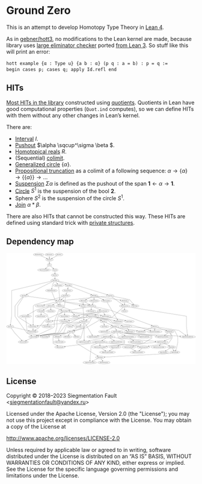# Ground Zero

This is an attempt to develop Homotopy Type Theory in [Lean 4](https://github.com/leanprover/lean4/).

As in [gebner/hott3](https://github.com/gebner/hott3), no modifications to the Lean kernel are made, because library uses [large eliminator checker](https://github.com/forked-from-1kasper/ground_zero/blob/master/GroundZero/Meta/HottTheory.lean) ported [from Lean 3](https://github.com/gebner/hott3/blob/master/src/hott/init/meta/support.lean). So stuff like this will print an error:

```lean
hott example {α : Type u} {a b : α} (p q : a = b) : p = q :=
begin cases p; cases q; apply Id.refl end
```

## HITs

[Most HITs in the library](https://github.com/forked-from-1kasper/lean/tree/master/ground_zero/HITs) constructed using [quotients](https://leanprover.github.io/theorem_proving_in_lean/axioms_and_computation.html#quotients). Quotients in Lean have good computational properties (`Quot.ind` computes), so we can define HITs with them without any other changes in Lean’s kernel.

There are:

* [Interval](https://github.com/forked-from-1kasper/ground_zero/blob/master/GroundZero/HITs/Interval.lean) $I$.
* [Pushout](https://github.com/forked-from-1kasper/ground_zero/blob/master/GroundZero/HITs/Pushout.lean) $\alpha \sqcup^\sigma \beta $.
* [Homotopical reals](https://github.com/forked-from-1kasper/ground_zero/blob/master/GroundZero/HITs/Reals.lean) $R$.
* (Sequential) [colimit](https://github.com/forked-from-1kasper/ground_zero/blob/master/GroundZero/HITs/Colimit.lean).
* [Generalized circle](https://github.com/forked-from-1kasper/ground_zero/blob/master/GroundZero/HITs/Generalized.lean) $\{\alpha\}$.
* [Propositional truncation](https://github.com/forked-from-1kasper/ground_zero/blob/master/GroundZero/HITs/Merely.lean) as a colimit of a following sequence:
  $` \alpha \rightarrow \{\alpha\} \rightarrow \{\{\alpha\}\} \rightarrow \ldots `$
* [Suspension](https://github.com/forked-from-1kasper/ground_zero/blob/master/GroundZero/HITs/Suspension.lean) $\Sigma \alpha$ is defined as the pushout of the span $\mathbf{1} \leftarrow \alpha \rightarrow \mathbf{1}$.
* [Circle](https://github.com/forked-from-1kasper/ground_zero/blob/master/GroundZero/HITs/Circle.lean) $S^1$ is the suspension of the bool $\mathbf{2}$.
* Sphere $S^2$ is the suspension of the circle $S^1$.
* [Join](https://github.com/forked-from-1kasper/ground_zero/blob/master/GroundZero/HITs/Join.lean) $\alpha \ast \beta$.

There are also HITs that cannot be constructed this way. These HITs are defined using standard trick with [private structures](https://github.com/forked-from-1kasper/ground_zero/blob/master/GroundZero/HITs/Trunc.lean).

## Dependency map

![dependency map](pictures/dependency-map.svg "dependency map")


## License

Copyright © 2018–2023 Siegmentation Fault &lt;siegmentationfault@yandex.ru&gt;

Licensed under the Apache License, Version 2.0 (the "License");
you may not use this project except in compliance with the License.
You may obtain a copy of the License at

http://www.apache.org/licenses/LICENSE-2.0

Unless required by applicable law or agreed to in writing, software
distributed under the License is distributed on an “AS IS” BASIS,
WITHOUT WARRANTIES OR CONDITIONS OF ANY KIND, either express or implied.
See the License for the specific language governing permissions and
limitations under the License.
